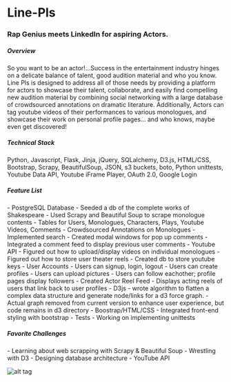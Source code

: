 # Line-Pls
<h3>Rap Genius meets LinkedIn for aspiring Actors.</h3>

<h5> Overview </h5>
So you want to be an actor!...Success in the entertainment industry hinges on a delicate balance of talent, good audition material and who you know. Line Pls is designed to address all of those needs by providing a platform for actors to showcase their talent, collaborate, and easily find compelling new audition material by combining social networking with a large database of crowdsourced annotations on dramatic literature. Additionally, Actors can tag youtube videos of their performances to various monologues, and showcase their work on personal profile pages... and who knows, maybe even get discovered! 

<h5> Technical Stack </h5>
Python, Javascript, Flask, Jinja, jQuery, SQLalchemy, D3.js, HTML/CSS, Bootstrap, Scrapy, BeautifulSoup, JSON, s3 buckets, boto, Python unittests, Youtube Data API, Youtube iFrame Player, OAuth 2.0, Google Login

<h5> Feature List </h5>
- PostgreSQL Database
  - Seeded a db of the complete works of Shakespeare
  - Used Scrapy and Beautiful Soup to scrape monologue contents 
  - Tables for Users, Monologues, Characters, Plays, Youtube Videos, Comments
- Crowdsourced Annotations on Monologues 
  - Implemented search
  - Created modal windows for pop up comments
  - Integrated a comment feed to display previous user comments
- Youtube API 
  - Figured out how to upload/display videos on individual monologues
  - Figured out how to store user theater reels
  - Created db to store youtube keys 
- User Accounts
  - Users can signup, login, logout 
  - Users can create profiles
  - Users can upload pictures
  - Users can follow eachother; profile pages display followers
- Created Actor Reel Feed
  - Displays acting reels of users that link back to user profiles
- D3js
  - wrote algorithm to flatten a complex data structure and generate node/links for a d3 force graph. 
      - Actual graph removed from current version to enhance user experience, but code remains in d3 directory
- Boostrap/HTML/CSS
  - Integrated front-end styling with bootstrap
- Tests
  - Working on implementing unittests

<h5> Favorite Challenges </h5>
- Learning about web scrapping with Scrapy & Beautiful Soup
- Wrestling with D3
- Designing database architecture 
- YouTube API 

![alt tag](https://raw.github.com/carly/line-pls/master/static/img/mia-copy.jpg)




